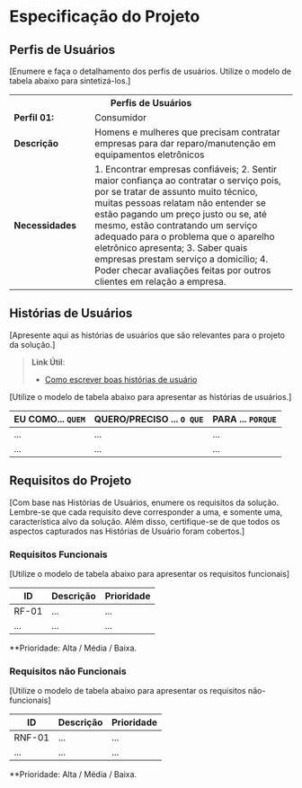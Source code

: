 # Especificação do Projeto

## Perfis de Usuários

[Enumere e faça o detalhamento dos perfis de usuários. Utilize o modelo de tabela abaixo para sintetizá-los.]

<table>
<tbody>
<tr align=center>
<th colspan="2">Perfis de Usuários </th>
</tr>
<tr>
<td width="150px"><b>Perfil 01:</b></td>
<td width="600px">Consumidor</td>
</tr>
<tr>
<td width="150px"><b>Descrição</b></td>
<td width="600px">Homens e mulheres que precisam contratar empresas para dar 
reparo/manutenção em equipamentos eletrônicos</td>
</tr>
<tr>
<td><b>Necessidades</b></td>
<td>1. Encontrar empresas confiáveis;
2. Sentir maior confiança ao contratar o serviço pois, por se tratar de 
assunto muito técnico, muitas pessoas relatam não entender se 
estão pagando um preço justo ou se, até mesmo, estão 
contratando um serviço adequado para o problema que o aparelho 
eletrônico apresenta;
3. Saber quais empresas prestam serviço a domicílio; 
4. Poder checar avaliações feitas por outros clientes em relação a 
empresa.</td>
</tr>
</tbody>
</table>


## Histórias de Usuários

[Apresente aqui as histórias de usuários que são relevantes para o projeto da solução.]

> **Link Útil**:
> - [Como escrever boas histórias de usuário](https://medium.com/vertice/como-escrever-boas-users-stories-hist%C3%B3rias-de-usu%C3%A1rios-b29c75043fac)

[Utilize o modelo de tabela abaixo para apresentar as histórias de usuários.]

|EU COMO... `QUEM`   | QUERO/PRECISO ... `O QUE` |PARA ... `PORQUE`                 |
|--------------------|---------------------------|----------------------------------|
| ...                | ...                       | ...                              |
| ...                | ...                       | ...                              |

## Requisitos do Projeto

[Com base nas Histórias de Usuários, enumere os requisitos da solução. Lembre-se que cada requisito deve corresponder a uma, e somente uma, característica alvo da solução. Além disso, certifique-se de que todos os aspectos capturados nas Histórias de Usuário foram cobertos.]

### Requisitos Funcionais

[Utilize o modelo de tabela abaixo para apresentar os requisitos funcionais]

|ID    | Descrição                | Prioridade |
|-------|---------------------------------|----|
| RF-01 |  ...                    | ...   | 
|  ...  |  ...                    | ...   |

**Prioridade: Alta / Média / Baixa. 

### Requisitos não Funcionais

[Utilize o modelo de tabela abaixo para apresentar os requisitos não-funcionais]

|ID      | Descrição               |Prioridade |
|--------|-------------------------|----|
| RNF-01 |  ...                    | ...   | 
| ...    |  ...                    | ...   | 

**Prioridade: Alta / Média / Baixa. 

